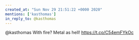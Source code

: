 ```yaml
---
created_at: "Sun Nov 29 21:51:22 +0000 2020"
mentions: ['kasthomas']
in_reply_to: @kasthomas
---
```


@kasthomas With fire? Metal as hell! https://t.co/C54emFYkOc